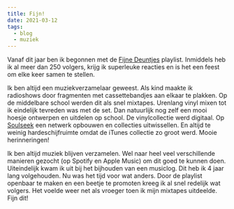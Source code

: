 ```yaml
---
title: Fijn!
date: 2021-03-12
tags:
  - blog
  - muziek
---
```

Vanaf dit jaar ben ik begonnen met de [Fijne Deuntjes](https://sptfy.com/deuntjes) playlist. Inmiddels heb ik al meer dan 250 volgers, krijg ik superleuke reacties en is het een feest om elke keer samen te stellen.

Ik ben altijd een muziekverzamelaar geweest. Als kind maakte ik radioshows door fragmenten met cassettebandjes aan elkaar te plakken. Op de middelbare school werden dit als snel mixtapes. Urenlang vinyl mixen tot ik eindelijk tevreden was met de set. Dan natuurlijk nog zelf een mooi hoesje ontwerpen en uitdelen op school. De vinylcollectie werd digitaal. Op [Soulseek](http://www.slsknet.org/news/) een netwerk opbouwen en collecties uitwissellen. En altijd te weinig hardeschijfruimte omdat de iTunes collectie zo groot werd. Mooie herinneringen!

Ik ben altijd muziek blijven verzamelen. Wel naar heel veel verschillende manieren gezocht (op Spotify en Apple Music) om dit goed te kunnen doen. Uiteindelijk kwam ik uit bij het bijhouden van een musiclog. Dit heb ik 4 jaar lang volgehouden. Nu was het tijd voor wat anders. Door de playlist openbaar te maken en een beetje te promoten kreeg ik al snel redelijk wat volgers. Het voelde weer net als vroeger toen ik mijn mixtapes uitdeelde. Fijn dit!